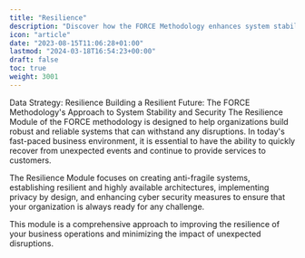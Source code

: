 ```yaml
---
title: "Resilience"
description: "Discover how the FORCE Methodology enhances system stability, cyber security, and business continuity in a rapidly evolving digital landscape."
icon: "article"
date: "2023-08-15T11:06:28+01:00"
lastmod: "2024-03-18T16:54:23+00:00"
draft: false
toc: true
weight: 3001
---
```


Data Strategy: Resilience
Building a Resilient Future: The FORCE Methodology's Approach to System Stability and Security
The Resilience Module of the FORCE methodology is designed to help organizations build robust and reliable systems that can withstand any disruptions. In today's fast-paced business environment, it is essential to have the ability to quickly recover from unexpected events and continue to provide services to customers. 

The Resilience Module focuses on creating anti-fragile systems, establishing resilient and highly available architectures, implementing privacy by design, and enhancing cyber security measures to ensure that your organization is always ready for any challenge. 

This module is a comprehensive approach to improving the resilience of your business operations and minimizing the impact of unexpected disruptions.













